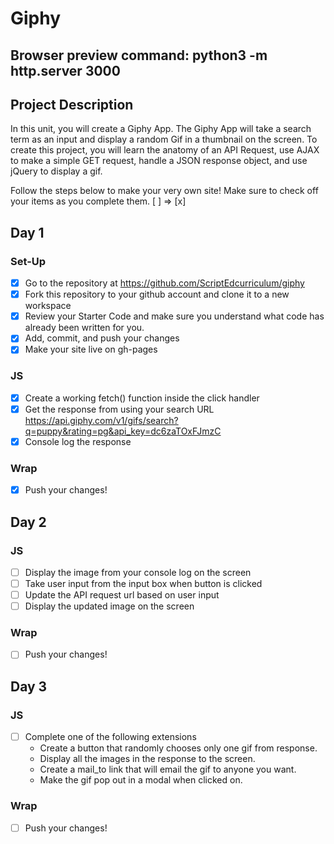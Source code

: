 # Giphy
## Browser preview command: python3 -m http.server 3000

## Project Description
In this unit, you will create a Giphy App. The Giphy App will take a search term as an input and display a random Gif in a thumbnail on the screen. To create this project, you will learn the anatomy of an API Request, use AJAX to make a simple GET request, handle a JSON response object, and use jQuery to display a gif.

Follow the steps below to make your very own site! 
Make sure to check off your items as you complete them. [ ] => [x]


## Day 1
### Set-Up
- [x] Go to the repository at https://github.com/ScriptEdcurriculum/giphy
- [x] Fork this repository to your github account and clone it to a new workspace
- [x] Review your Starter Code and make sure you understand what code has already been written for you.
- [x] Add, commit, and push your changes
- [x] Make your site live on gh-pages

### JS
- [x] Create a working fetch() function inside the click handler
- [x] Get the response from using your search URL https://api.giphy.com/v1/gifs/search?q=puppy&rating=pg&api_key=dc6zaTOxFJmzC
- [x] Console log the response

### Wrap
- [x] Push your changes!

## Day 2
### JS
- [ ] Display the image from your console log on the screen
- [ ] Take user input from the input box when button is clicked
- [ ] Update the API request url based on user input
- [ ] Display the updated image on the screen 

### Wrap
- [ ] Push your changes!


## Day 3
### JS
- [ ] Complete one of the following extensions 
    - Create a button that randomly chooses only one gif from response.
    - Display all the images in the response to the screen.
    - Create a mail_to link that will email the gif to anyone you want.
    - Make the gif pop out in a modal when clicked on.

### Wrap
- [ ] Push your changes!


